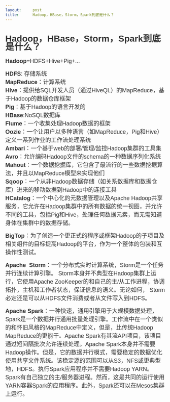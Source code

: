 ```yaml
---
layout:     post
title:      Hadoop，HBase，Storm，Spark到底是什么？
---
```

<div id="article_content" class="article_content clearfix csdn-tracking-statistics" data-pid="blog" data-mod="popu_307" data-dsm="post">
								            <link rel="stylesheet" href="https://csdnimg.cn/release/phoenix/template/css/ck_htmledit_views-f76675cdea.css">
						<div class="htmledit_views" id="content_views">
                
<h1 style="color:rgb(51,51,51);font-family:Arial;line-height:26px;">
Hadoop，HBase，Storm，Spark到底是什么？</h1>
<p style="color:rgb(51,51,51);font-family:Arial;font-size:14px;line-height:26px;">
<span style="font-size:18px;"><strong>Hadoop</strong>=HDFS+Hive+Pig+...</span></p>
<p style="color:rgb(51,51,51);font-family:Arial;font-size:14px;line-height:26px;">
<span style="font-size:18px;"><strong>HDFS</strong>: 存储系统<br><strong>MapReduce</strong>：计算系统<br><strong>Hive</strong>：提供给SQL开发人员（通过HiveQL）的MapReduce，基于Hadoop的数据仓库框架<br><strong>Pig</strong>：基于Hadoop的语言开发的<br><strong>HBase</strong>:NoSQL数据库<br><strong>Flume</strong>：一个收集处理Hadoop数据的框架<br><strong>Oozie</strong>：一个让用户以多种语言（如MapReduce，Pig和Hive）定义一系列作业的工作流处理系统<br><strong>Ambari</strong>：一个基于web的部署/管理/监控Hadoop集群的工具集<br><strong>Avro</strong>：允许编码Hadoop文件的schema的一种数据序列化系统<br><strong>Mahout</strong>：一个数据挖掘库，它包含了最流行的一些数据挖据算法，并且以MapReduce模型来实现他们<br><strong>Sqoop</strong>：一个从非Hadoop数据存储（如关系数据库和数据仓库）进来的移动数据到Hadoop中的连接工具<br><strong>HCatalog</strong>：一个中心化的元数据管理以及Apache Hadoop共享服务，它允许在Hadoop集群中的所有数据的统一视图，并允许不同的工具，包括Pig和Hive，处理任何数据元素</span><span style="font-size:18px;">，而无需知道身体在集群中的数据存储。</span></p>
<p style="color:rgb(51,51,51);font-family:Arial;font-size:14px;line-height:26px;">
<span style="font-size:18px;"><strong>BigTop</strong>：为了创造一个更正式的程序或框架Hadoop的子项目及相关组件的目标提高Hadoop的平台，作为一个整体的包装和互操作性测试。</span></p>
<p style="color:rgb(51,51,51);font-family:Arial;font-size:14px;line-height:26px;">
<span style="font-size:18px;"><strong>Apache  Storm</strong>：一个分布式实时计算系统，Storm是一个任务并行连续计算引擎。 Storm本身并不典型在Hadoop集群上运行，它使用Apache ZooKeeper的和自己的主/从工作</span><span style="font-size:18px;">进程，协调拓扑，主机和工作者状态，保证信息的语义。无论如何， Storm必定还是可以从HDFS文件消费或者从文件写入到HDFS。</span></p>
<p style="color:rgb(51,51,51);font-family:Arial;font-size:14px;line-height:26px;">
<span style="font-size:18px;"><strong>Apache Spark</strong>：一种快速，通用引擎用于大规模数据处理，Spark是一个数据并行通用批量处理引擎。工作流中在一个类似的和怀旧风格的MapReduce中定义，但是，比传统</span><span style="font-size:18px;">Hadoop MapReduce的更能干。Apache Spark有其流API项目，该项目通过短间隔批次允许连续处理。Apache Spark本身并不需要Hadoop操作。但是，它的数据并行模式，需要稳定的数据优化使用共享文件系统。该稳定源的范围可以从S3，NFS或更典型地，HDFS。执行Spark应用程序并不需要Hadoop
 YARN。Spark有自己独立的主/服务器进程。然而，这是共同的运行使用YARN容器Spark的应用程序。此外，Spark还可以在Mesos集群上运</span><span style="font-size:18px;">行。</span></p>
            </div>
                </div>